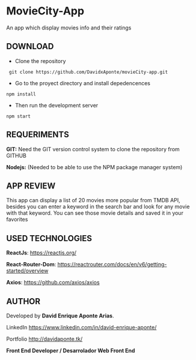 
#  MovieCity-App

An app which display movies info and their ratings


## DOWNLOAD

-   Clone the repository
```
 git clone https://github.com/DavidxAponte/movieCity-app.git
```
-   Go to the proyect directory and install depedencences

```
npm install
```

-   Then run the development server

```
npm start 
```

## REQUERIMENTS

**GIT:**  Need the GIT version control system to clone the repository from GITHUB

**Nodejs:**  (Needed to be able to use the NPM package manager system)

## APP REVIEW
This app can display a list of 20 movies more popular from TMDB API, besides you can enter a keyword in the search bar and look for any movie with that keyword. You can see those movie details and saved it in your favorites

## USED TECHNOLOGIES

**ReactJs**:  https://reactjs.org/

**React-Router-Dom**: https://reactrouter.com/docs/en/v6/getting-started/overview

**Axios**: https://github.com/axios/axios

## AUTHOR

Developed by  **David Enrique Aponte Arias**.

LinkedIn  https://www.linkedin.com/in/david-enrique-aponte/

Portfolio  http://davidaponte.tk/

**Front End Developer / Desarrolador Web Front End**
